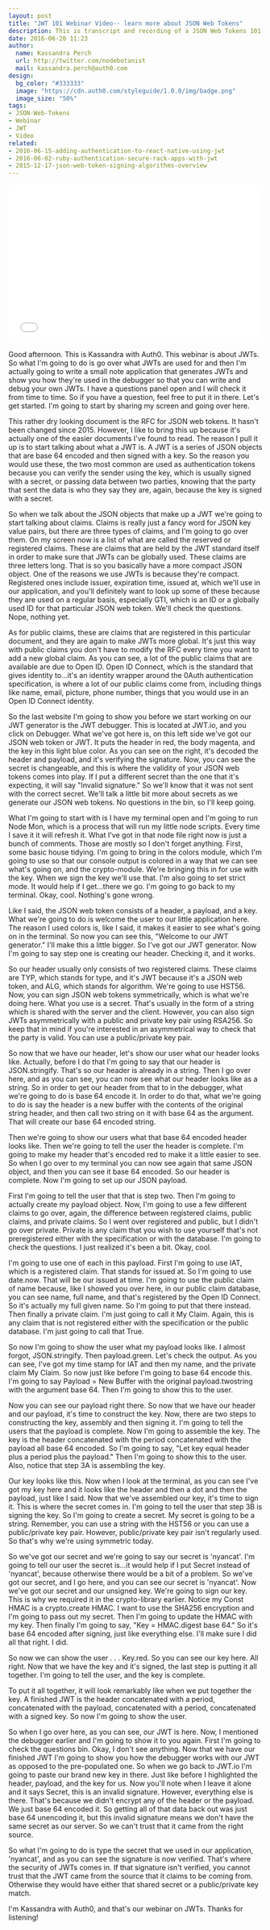 ```yaml
---
layout: post
title: "JWT 101 Webinar Video-- learn more about JSON Web Tokens"
description: This is transcript and recording of a JSON Web Tokens 101 Webinar we ran a few weeks ago.
date: 2016-06-20 11:23
author: 
  name: Kassandra Perch
  url: http://twitter.com/nodebotanist
  mail: kassandra.perch@auth0.com
design: 
  bg_color: "#333333"
  image: "https://cdn.auth0.com/styleguide/1.0.0/img/badge.png"
  image_size: "50%"
tags: 
- JSON-Web-Tokens
- Webinar
- JWT
- Video
related:
- 2016-06-15-adding-authentication-to-react-native-using-jwt
- 2016-06-02-ruby-authentication-secure-rack-apps-with-jwt
- 2015-12-17-json-web-token-signing-algorithms-overview
---
```


<div class="wistia_responsive_padding" style="padding:62.5% 0 0 0;position:relative;"><div class="wistia_responsive_wrapper" style="height:100%;left:0;position:absolute;top:0;width:100%;"><iframe src="//fast.wistia.net/embed/iframe/7xbfdhqt8z?seo=false&videoFoam=true" allowtransparency="true" frameborder="0" scrolling="no" class="wistia_embed" name="wistia_embed" allowfullscreen mozallowfullscreen webkitallowfullscreen oallowfullscreen msallowfullscreen width="100%" height="100%"></iframe></div></div>
<script src="//fast.wistia.net/assets/external/E-v1.js" async></script>

Good afternoon. This is Kassandra with Auth0. This webinar is about JWTs. So what I'm going to do is go over what JWTs are used for and then I'm actually going to write a small note application that generates JWTs and show you how they're used in the debugger so that you can write and debug your own JWTs. I have a questions panel open and I will check it from time to time. So if you have a question, feel free to put it in there. Let's get started. I'm going to start by sharing my screen and going over here. 

This rather dry looking document is the RFC for JSON web tokens. It hasn't been changed since 2015. However, I like to bring this up because it's actually one of the easier documents I've found to read. The reason I pull it up is to start talking about what a JWT is. A JWT is a series of JSON objects that are base 64 encoded and then signed with a key. So the reason you would use these, the two most common are used as authentication tokens because you can verify the sender using the key, which is usually signed with a secret, or passing data between two parties, knowing that the party that sent the data is who they say they are, again, because the key is signed with a secret. 

So when we talk about the JSON objects that make up a JWT we're going to start talking about claims. Claims is really just a fancy word for JSON key value pairs, but there are three types of claims, and I'm going to go over them. On my screen now is a list of what are called the reserved or registered claims. These are claims that are held by the JWT standard itself in order to make sure that JWTs can be globally used. These claims are three letters long. That is so you basically have a more compact JSON object. One of the reasons we use JWTs is because they're compact. Registered ones include issuer, expiration time, issued at, which we'll use in our application, and you'll definitely want to look up some of these because they are used on a regular basis, especially GTI, which is an ID or a globally used ID for that particular JSON web token. We'll check the questions. Nope, nothing yet. 

As for public claims, these are claims that are registered in this particular document, and they are again to make JWTs more global. It's just this way with public claims you don't have to modify the RFC every time you want to add a new global claim. As you can see, a lot of the public claims that are available are due to Open ID. Open ID Connect, which is the standard that gives identity to...it's an identity wrapper around the 0Auth authentication specification, is where a lot of our public claims come from, including things like name, email, picture, phone number, things that you would use in an Open ID Connect identity. 

So the last website I'm going to show you before we start working on our JWT generator is the JWT debugger. This is located at JWT.io, and you click on Debugger. What we've got here is, on this left side we've got our JSON web token or JWT. It puts the header in red, the body magenta, and the key in this light blue color. As you can see on the right, it's decoded the header and payload, and it's verifying the signature. Now, you can see the secret is changeable, and this is where the validity of your JSON web tokens comes into play. If I put a different secret than the one that it's expecting, it will say "Invalid signature." So we'll know that it was not sent with the correct secret. We'll talk a little bit more about secrets as we generate our JSON web tokens. No questions in the bin, so I'll keep going. 

What I'm going to start with is I have my terminal open and I'm going to run Node Mon, which is a process that will run my little node scripts. Every time I save it it will refresh it. What I've got in that node file right now is just a bunch of comments. Those are mostly so I don't forget anything. First, some basic house tidying. I'm going to bring in the colors module, which I'm going to use so that our console output is colored in a way that we can see what's going on, and the crypto-module. We're bringing this in for use with the key. When we sign the key we'll use that. I'm also going to set strict mode. It would help if I get...there we go. I'm going to go back to my terminal. Okay, cool. Nothing's gone wrong.

Like I said, the JSON web token consists of a header, a payload, and a key. What we're going to do is welcome the user to our little application here. The reason I used colors is, like I said, it makes it easier to see what's going on in the terminal. So now you can see this, "Welcome to our JWT generator." I'll make this a little bigger. So I've got our JWT generator. Now I'm going to say step one is creating our header. Checking it, and it works. 

So our header usually only consists of two registered claims. These claims are TYP, which stands for type, and it's JWT because it's a JSON web token, and ALG, which stands for algorithm. We're going to use HST56. Now, you can sign JSON web tokens symmetrically, which is what we're doing here. What you use is a secret. That's usually in the form of a string which is shared with the server and the client. However, you can also sign JWTs asymmetrically with a public and private key pair using RSA256. So keep that in mind if you're interested in an asymmetrical way to check that the party is valid. You can use a public/private key pair.

So now that we have our header, let's show our user what our header looks like. Actually, before I do that I'm going to say that our header is JSON.stringify. That's so our header is already in a string. Then I go over here, and as you can see, you can now see what our header looks like as a string. So in order to get our header from that to in the debugger, what we're going to do is base 64 encode it. In order to do that, what we're going to do is say the header is a new buffer with the contents of the original string header, and then call two string on it with base 64 as the argument. That will create our base 64 encoded string.

Then we're going to show our users what that base 64 encoded header looks like. Then we're going to tell the user the header is complete. I'm going to make my header that's encoded red to make it a little easier to see. So when I go over to my terminal you can now see again that same JSON object, and then you can see it base 64 encoded. So our header is complete. Now I'm going to set up our JSON payload.

First I'm going to tell the user that that is step two. Then I'm going to actually create my payload object. Now, I'm going to use a few different claims to go over, again, the difference between registered claims, public claims, and private claims. So I went over registered and public, but I didn't go over private. Private is any claim that you wish to use yourself that's not preregistered either with the specification or with the database. I'm going to check the questions. I just realized it's been a bit. Okay, cool. 

I'm going to use one of each in this payload. First I'm going to use IAT, which is a registered claim. That stands for issued at. So I'm going to use date.now. That will be our issued at time. I'm going to use the public claim of name because, like I showed you over here, in our public claim database, you can see name, full name, and that's registered by the Open ID Connect. So it's actually my full given name. So I'm going to put that there instead. Then finally a private claim. I'm just going to call it My Claim. Again, this is any claim that is not registered either with the specification or the public database. I'm just going to call that True. 

So now I'm going to show the user what my payload looks like. I almost forgot, JSON.stringify. Then payload.green. Let's check the output. As you can see, I've got my time stamp for IAT and then my name, and the private claim My Claim. So now just like before I'm going to base 64 encode this. I'm going to say Payload = New Buffer with the original payload.twostring with the argument base 64. Then I'm going to show this to the user.

Now you can see our payload right there. So now that we have our header and our payload, it's time to construct the key. Now, there are two steps to constructing the key, assembly and then signing it. I'm going to tell the users that the payload is complete. Now I'm going to assemble the key. The key is the header concatenated with the period concatenated with the payload all base 64 encoded. So I'm going to say, "Let key equal header plus a period plus the payload." Then I'm going to show this to the user. Also, notice that step 3A is assembling the key. 

Our key looks like this. Now when I look at the terminal, as you can see I've got my key here and it looks like the header and then a dot and then the payload, just like I said. Now that we've assembled our key, it's time to sign it. This is where the secret comes in. I'm going to tell the user that step 3B is signing the key. So I'm going to create a secret. My secret is going to be a string. Remember, you can use a string with the HST56 or you can use a public/private key pair. However, public/private key pair isn't regularly used. So that's why we're using symmetric today. 

So we've got our secret and we're going to say our secret is 'nyancat'. I'm going to tell our user the secret is...it would help if I put Secret instead of 'nyancat', because otherwise there would be a bit of a problem. So we've got our secret, and I go here, and you can see our secret is 'nyancat'. Now we've got our secret and our unsigned key. We're going to sign our key. This is why we required it in the crypto-library earlier. Notice my Const HMAC is a crypto.create HMAC. I want to use the SHA256 encryption and I'm going to pass out my secret. Then I'm going to update the HMAC with my key. Then finally I'm going to say, "Key = HMAC.digest base 64." So it's base 64 encoded after signing, just like everything else. I'll make sure I did all that right. I did. 

So now we can show the user . . . Key.red. So you can see our key here. All right. Now that we have the key and it's signed, the last step is putting it all together. I'm going to tell the user, and the key is complete.

To put it all together, it will look remarkably like when we put together the key. A finished JWT is the header concatenated with a period, concatenated with the payload, concatenated with a period, concatenated with a signed key. So now I'm going to show the user. 

So when I go over here, as you can see, our JWT is here. Now, I mentioned the debugger earlier and I'm going to show it to you again. First I'm going to check the questions bin. Okay, I don't see anything. Now that we have our finished JWT I'm going to show you how the debugger works with our JWT as opposed to the pre-populated one. So when we go back to JWT.io I'm going to paste our brand new key in there. Just like before I highlighted the header, payload, and the key for us. Now you'll note when I leave it alone and it says Secret, this is an invalid signature. However, everything else is there. That's because we didn't encrypt any of the header or the payload. We just base 64 encoded it. So getting all of that data back out was just base 64 unencoding it, but this invalid signature means we don't have the same secret as our server. So we can't trust that it came from the right source. 

So what I'm going to do is type the secret that we used in our application, 'nyancat', and as you can see the signature is now verified. That's where the security of JWTs comes in. If that signature isn't verified, you cannot trust that the JWT came from the source that it claims to be coming from. Otherwise they would have either that shared secret or a public/private key match.

I'm Kassandra with Auth0, and that's our webinar on JWTs. Thanks for listening!
